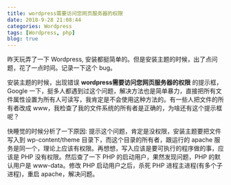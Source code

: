 ```yaml
---
title: wordpress需要访问您网页服务器的权限
date: 2018-9-28 21:08:44
categories: Wordpress
tags: [Wordpress, php]
blog: true
---
```




昨天玩弄了一下 Wordpress, 安装都挺简单的。但是安装主题的时候，出了点问题，花了一点时间。记录一下这个 bug。

安装主题的时候，出现错误 **wordpress需要访问您网页服务器的权限** 的提示框，Google 一下，挺多人都遇到过这个问题，解决方法也是简单暴力，直接把所有文件属性设置为所有人可读写，我肯定是不会使用这种方法的。有一些人把文件的所有者改成 www，我检查了我的文件系统的所有者是正确的，为啥还有这个提示框呢？

快睡觉的时候分析了一下原因: 提示这个问题，肯定是没权限，安装主题要把文件写入到 wp-content/theme 目录下，而这个目录的所有者，跟运行的 apache 服务是同一个，理论上应该有权限。再想想，写入应该是要可执行的程序做的事，应该是 PHP 没有权限。然后查了一下 PHP 的启动用户，果然发现问题，PHP  的默认用户是 www-data。修改 PHP 启动用户之后，杀死 PHP 进程主进程(有多个子进程)，重启 apache，解决问题。
